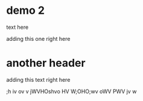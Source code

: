 # demo 2

text here

adding this one right here

# another header

adding this text right here

;h iv ov v 
jWVHOshvo HV
W;OHO;wv oWV
PWV jv w 
